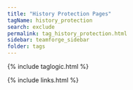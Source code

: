 ```yaml
---
title: "History Protection Pages"
tagName: history_protection
search: exclude
permalink: tag_history_protection.html
sidebar: teamforge_sidebar
folder: tags
---
```

{% include taglogic.html %}

{% include links.html %}
